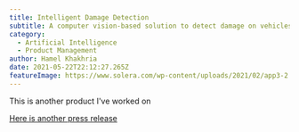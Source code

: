 ```yaml
---
title: Intelligent Damage Detection
subtitle: A computer vision-based solution to detect damage on vehicles
category:
  - Artificial Intelligence
  - Product Management
author: Hamel Khakhria
date: 2021-05-22T22:12:27.265Z
featureImage: https://www.solera.com/wp-content/uploads/2021/02/app3-2.png
---
```

This is another product I've worked on

[Here is another press release](https://www.solera.com/qapter-news/asirom-uses-soleras-artificial-intelligence-for-the-risk-inspection-of-motor-policies/)

